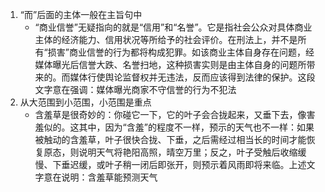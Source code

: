 1. “而”后面的主体一般在主旨句中
    - “商业信誉”无疑指向的就是“信用”和“名誉”。它是指社会公众对具体商业主体的经济能力、信用状况等所给予的社会评价。在刑法上，并不是所有“损害”商业信誉的行为都将构成犯罪。如该商业主体自身存在问题，经媒体曝光后信誉大跌、名誉扫地，这种损害实则是由主体自身的问题所带来的。而媒体行使舆论监督权并无违法，反而应该得到法律的保护。这段文字意在强调：媒体曝光商家不守信誉的行为不犯法
2. 从大范围到小范围，小范围是重点
    - 含羞草是很奇妙的：你碰它一下，它的叶子会合拢起来，又垂下去，像害羞似的。这其中，因为“含羞”的程度不一样，预示的天气也不一样：如果被触动的含羞草，叶子很快合拢、下垂，之后需经过相当长的时间才能恢复原态，则说明天气将艳阳高照，晴空万里；反之，叶子受触后收缩缓慢、下垂迟缓，或叶子稍一闭后即张开，则预示着风雨即将来临。上述文字意在说明：含羞草能预测天气
